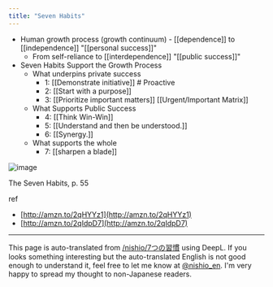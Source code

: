 ```yaml
---
title: "Seven Habits"
---
```


- Human growth process (growth continuum)
        - [[dependence]] to [[independence]] "[[personal success]]"
    - From self-reliance to [[interdependence]] "[[public success]]"
- Seven Habits Support the Growth Process
    - What underpins private success
        - 1: [[Demonstrate initiative]] # Proactive
        - 2:  [[Start with a purpose]]
        - 3:  [[Prioritize important matters]]   [[Urgent/Important Matrix]]
    - What Supports Public Success
        - 4:  [[Think Win-Win]]
        - 5:  [[Understand and then be understood.]]
        - 6:  [[Synergy.]]
    - What supports the whole
        - 7:  [[sharpen a blade]]

![image](https://gyazo.com/6b05a3d86bd48fd145e63d8a87a96622/thumb/1000)

The Seven Habits, p. 55

ref
- [http://amzn.to/2qHYYz1](http://amzn.to/2qHYYz1)
- [http://amzn.to/2qIdpD7](http://amzn.to/2qIdpD7)
---
This page is auto-translated from [/nishio/7つの習慣](https://scrapbox.io/nishio/7つの習慣) using DeepL. If you looks something interesting but the auto-translated English is not good enough to understand it, feel free to let me know at [@nishio_en](https://twitter.com/nishio_en). I'm very happy to spread my thought to non-Japanese readers.